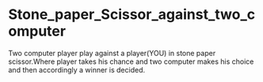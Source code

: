 # Stone_paper_Scissor_against_two_computer
Two computer player play against a player(YOU) in stone paper scissor.Where player takes his chance and  two computer makes his choice and then accordingly a winner is decided.
